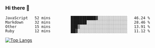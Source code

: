 ### Hi there 👋
<!--START_SECTION:waka-->
```text
JavaScript   52 mins         ███████████▓░░░░░░░░░░░░░   46.24 % 
Markdown     32 mins         ███████░░░░░░░░░░░░░░░░░░   28.46 % 
Other        15 mins         ███▒░░░░░░░░░░░░░░░░░░░░░   13.91 % 
Ruby         12 mins         ██▓░░░░░░░░░░░░░░░░░░░░░░   11.12 % 
```
<!--END_SECTION:waka-->
<!--
**jakepino/jakepino** is a ✨ _special_ ✨ repository because its `README.md` (this file) appears on your GitHub profile.

Here are some ideas to get you started:

- 🔭 I’m currently working on ...
- 🌱 I’m currently learning ...
- 👯 I’m looking to collaborate on ...
- 🤔 I’m looking for help with ...
- 💬 Ask me about ...
- 📫 How to reach me: ...
- 😄 Pronouns: ...
- ⚡ Fun fact: ...
-->
[![Top Langs](https://github-readme-stats.vercel.app/api/top-langs/?username=jakepino&layout=compact)](https://github.com/jakepino)
